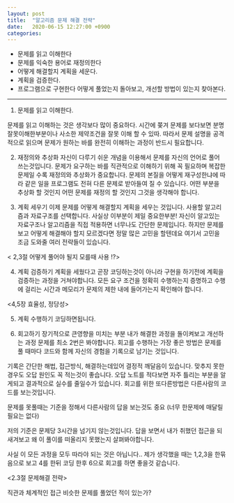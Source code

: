 ```yaml
---
layout: post
title:  "알고리즘 문제 해결 전략"
date:   2020-06-15 12:27:00 +0900
categories: 
---
```

- 문제를 읽고 이해한다
- 문제를 익숙한 용어로 재정의한다
- 어떻게 해결할지 계획을 세운다.
- 계획을 검증한다.
- 프로그램으로 구현한다
어떻게 풀었는지 돌아보고, 개선할 방법이 있는지 찾아본다.

--- 

1. 문제를 읽고 이해한다.
 

문제를 읽고 이해하는 것은 생각보다 많이 중요하다. 시간에 쫒겨 문제를 보다보면 분명 잘못이해한부분이나 사소한 제약조건을 잘못 이해 할 수 있따. 따라서 문제 설명을 공격적으로 읽으며 문제가 원하는 바를 완전히 이해하는 과정이 반드시 필요합니다. 

 

2. 재정의와 추상화
자신이 다루기 쉬운 개념을 이용해서 문제를 자신의 언어로 풀어 쓰는것입니다. 문제가 요구하는 바를 직관적으로 이해하기 위해 꼭 필요하며 복잡한 문제일 수록 재정의와 추상화가 중요합니다. 문제의 본질을 어떻게 재구성한냐에 따라 같은 일을 프로그램도 전혀 다른 문제로 받아들여 질 수 있습니다. 어떤 부분을 추상화 할 것인지 어떤 문제를 재정의 할 것인지 그것을 생각해야 합니다.

 

3. 계획 세우기
이제 문제를 어떻게 해결할지 계획을 세우는 것입니다. 사용할 알고리즘과 자료구조를 선택합니다. 사실상 이부분이 제일 중요한부분! 자신이 알고있는 자료구조나 알고리즘을 직접 적용하면 너무나도 간단한 문제입니다. 하지만 문제를 보고 어떻게 해결해야 할지 모르겠다면 정말 많은 고민을 할텐데요 여기서 고민을 조금 도와줄 여러 전략들이 있습니다.

< 2,3절 어떻게 풀어야 될지 모를때 사용 !?>

 

4. 계획 검증하기
계획을 세웠다고 곧장 코딩하는것이 아니라 구현을 하기전에 계획을 검증하는 과정을 거쳐야합니다. 모든 요구 조건을 정확히 수행하는지 증명하고 수행에 걸리는 시간과 메모리가 문제의 제한 내에 들어가는지 확인해야 합니다.

<4,5장 효율성, 정당성>

 

5. 계획 수행하기
코딩하면됩니다.

 

 

6. 회고하기
장기적으로 큰영향을 미치는 부분 내가 해결한 과정을 돌이켜보고 개선하는 과정 문제를 최소 2번은 봐야합니다. 회고를 수행하는 가장 좋은 방법은 문제를 풀 때마다 코드와 함께 자신의 경험을 기록으로 남기는 것입니다.

기록은 간단한 해법, 접근방식, 해결하는데있어 결정적 깨달음이 있습니다. 맞추지 못한 경우도 오답 원인도 꼭 적는것이 좋습니다. 오답 노트를 적다보면 자주 틀리는 부분을 알게되고 결과적으로 실수를 줄일수가 있습니다. 회고를 위한 또다른방법은 다른사람의 코드를 보는것입니다. 

문제를 못풀때는 기준을 정해서 다른사람의 답을 보는것도 중요 (너무 한문제에 매달릴필요는 없다)

저의 기준은 문제당 3시간을 넘기지 않는것입니다.  답을 보면서 내가 취했던 접근을 되새겨보고 왜 이 풀이를 떠올리지 못했는지 살펴봐야합니다. 

 

사실 이 모든 과정을 모두 따라야 되는 것은 아닙니다.. 제가 생각했을 때는 1,2,3을 한묶음으로 보고 4를 한뒤 코딩 한후 6으로 회고를 하면 좋을것 같습니다.

 

 

<2.3절 문제해결 전략>

직관과 체계적인 접근
비슷한 문제를 풀었던 적이 있는가? 
 